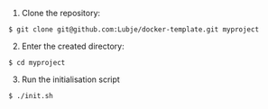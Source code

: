 1. Clone the repository:
```
$ git clone git@github.com:Lubje/docker-template.git myproject
``` 
2. Enter the created directory:
```
$ cd myproject
```
3. Run the initialisation script
```
$ ./init.sh
```